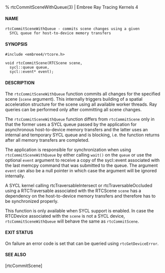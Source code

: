 % rtcCommitSceneWithQueue(3) | Embree Ray Tracing Kernels 4

#### NAME

    rtcCommitSceneWithQueue - commits scene changes using a given
      SYCL queue for host-to-device memory transfers

#### SYNOPSIS

    #include <embree4/rtcore.h>

    void rtcCommitScene(RTCScene scene,
      sycl::queue queue,
      sycl::event* event);

#### DESCRIPTION

The `rtcCommitSceneWithQueue` function commits all changes for the specified
scene (`scene` argument). This internally triggers building of a
spatial acceleration structure for the scene using all available
worker threads. Ray queries can be performed only after committing
all scene changes.

The `rtcCommitSceneWithQueue` function differs from `rtcCommitScene` only
in that the former uses a SYCL queue passed by the application for asynchronous
host-to-device memory transfers and the latter uses an internal and temporary
SYCL queue and is blocking, i.e. the function returns after all memory
transfers are completed.

The application is responsible for synchronization when using `rtcCommitSceneWithQueue`
by either calling `wait()` on the `queue` or use the optional `event` argument
to receive a copy of the sycl::event associated with the last memcpy command
that was submitted to the queue. The argument `event` can also be a null pointer
in which case the argument will be ignored internally.

A SYCL kernel calling rtcTraversableIntersect or rtcTraversableOccluded
using a RTCTraversable associated with the RTCScene `scene` has a dependency on
the host-to-device memory transfers and therefore has to be synchronized properly.

This function is only available when SYCL support is enabled. In case the
RTCDevice associated with the `scene` is not a SYCL device, `rtcCommitSceneWithQueue`
will behave the same as `rtcCommitScene`.

#### EXIT STATUS

On failure an error code is set that can be queried using
`rtcGetDeviceError`.

#### SEE ALSO

[rtcCommitScene]
